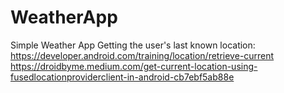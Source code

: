 # WeatherApp
Simple Weather App
Getting the user's last known location:
https://developer.android.com/training/location/retrieve-current
https://droidbyme.medium.com/get-current-location-using-fusedlocationproviderclient-in-android-cb7ebf5ab88e
